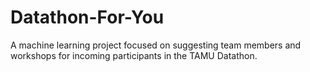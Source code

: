 # Datathon-For-You
A machine learning project focused on suggesting team members and workshops for incoming participants in the TAMU Datathon.

